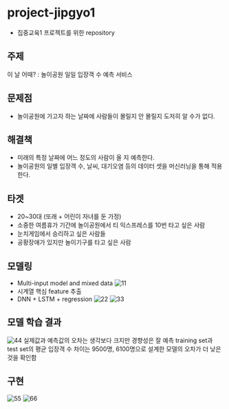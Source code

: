 # project-jipgyo1
- 집중교육1 프로젝트를 위한 repository

## 주제
이 날 어때? : 놀이공원 일일 입장객 수 예측 서비스

## 문제점
- 놀이공원에 가고자 하는 날짜에 사람들이 몰릴지 안 몰릴지 도저히 알 수가 없다.

## 해결책
- 미래의 특정 날짜에 어느 정도의 사람이 올 지 예측한다.
- 놀이공원의 일별 입장객 수, 날씨, 대기오염 등의 데이터 셋을 머신러닝을 통해 적용한다.

## 타겟
- 20~30대 (또래 + 어린이 자녀를 둔 가정)
- 소중한 여름휴가 기간에 놀이공원에서
티 익스프레스를 10번 타고 싶은 사람
- 눈치게임에서 승리하고 싶은 사람들
- 공황장애가 있지만 
놀이기구를 타고 싶은 사람

## 모델링
- Multi-input model and mixed data
![11](https://user-images.githubusercontent.com/48430005/87755340-cadafc80-c841-11ea-8359-0d55f4679eb0.png)
- 시계열 핵심 feature 추출
- DNN + LSTM + regression
![22](https://user-images.githubusercontent.com/48430005/87755344-cc0c2980-c841-11ea-98d4-c7cf26b6bc4a.png)
![33](https://user-images.githubusercontent.com/48430005/87755348-cca4c000-c841-11ea-96d0-b6a788ce8c2b.png)

## 모델 학습 결과
![44](https://user-images.githubusercontent.com/48430005/87755351-cdd5ed00-c841-11ea-9be7-65f7ec60b1ee.png)
실제값과 예측값의 오차는 생각보다 크지만 경향성은 잘 예측
training set과 test set의 평균 입장객 수 차이는 9500명, 6100명으로 
설계한 모델의 오차가 더 낮은 것을 확인함

## 구현
![55](https://user-images.githubusercontent.com/48430005/87755365-d3333780-c841-11ea-85ed-160864971674.png)
![66](https://user-images.githubusercontent.com/48430005/87755368-d4646480-c841-11ea-99fa-0ed969ef771b.png)
